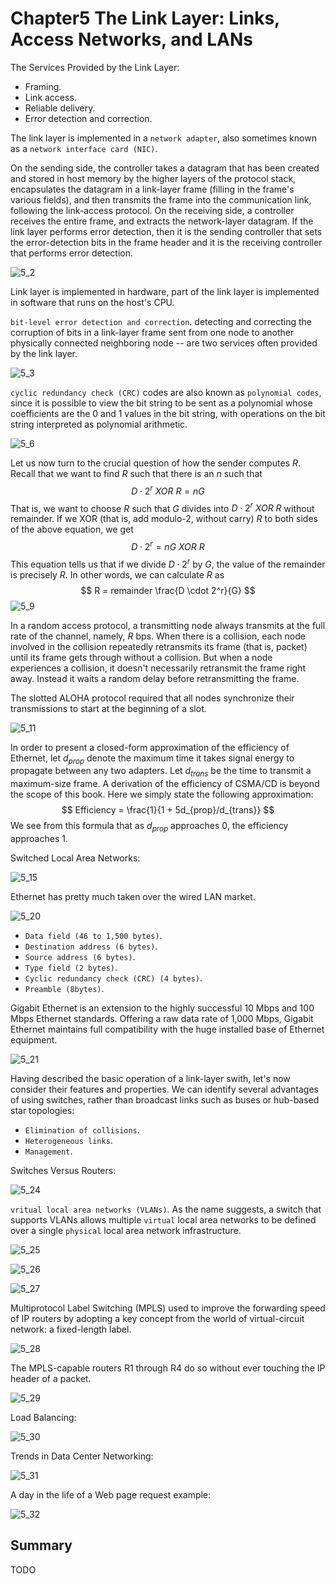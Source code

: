 # Chapter5 The Link Layer: Links, Access Networks, and LANs



The Services Provided by the Link Layer:

- Framing.
- Link access.
- Reliable delivery.
- Error detection and correction.

The link layer is implemented in a `network adapter`, also sometimes known as a `network interface card (NIC)`.

On the sending side, the controller takes a datagram that has been created and stored in host memory by the higher layers of the protocol stack, encapsulates the datagram in a link-layer frame (filling in the frame's various fields), and then transmits the frame into the communication link, following the link-access protocol. On the receiving side, a controller receives the entire frame, and extracts the network-layer datagram. If the link layer performs error detection, then it is the sending controller that sets the error-detection bits in the frame header and it is the receiving controller that performs error detection.

![5_2](res/5_2.png)

Link layer is implemented in hardware, part of the link layer is implemented in software that runs on the host's CPU.

`bit-level error detection and correction`. detecting and correcting the corruption of bits in a link-layer frame sent from one node to another physically connected neighboring node -- are two services often provided by the link layer.

![5_3](res/5_3.png)

`cyclic redundancy check (CRC)` codes are also known as `polynomial codes`, since it is possible to view the bit string to be sent as a polynomial whose coefficients are the 0 and 1 values in the bit string, with operations on the bit string interpreted as polynomial arithmetic.

![5_6](res/5_6.png)

Let us now turn to the crucial question of how the sender computes $R$. Recall that we want to find $R$ such that there is an $n$ such that
$$
D \cdot 2^r\ XOR\ R = nG
$$
That is, we want to choose $R$ such that $G$ divides into $D \cdot 2^r\ XOR\ R$ without remainder. If we XOR (that is, add modulo-2, without carry) $R$ to both sides of the above equation, we get
$$
D \cdot 2^r = nG\ XOR\ R
$$
This equation tells us that if we divide $D \cdot 2^r$ by $G$, the value of the remainder is precisely $R$. In other words, we can calculate $R$ as
$$
R = remainder \frac{D \cdot 2^r}{G}
$$
![5_9](res/5_9.png)

In a random access protocol, a transmitting node always transmits at the full rate of the channel, namely, $R$ bps. When there is a collision, each node involved in the collision repeatedly retransmits its frame (that is, packet) until its frame gets through without a collision. But when a node experiences a collision, it doesn't necessarily retransmit the frame right away. Instead it waits a random delay before retransmitting the frame.

The slotted ALOHA protocol required that all nodes synchronize their transmissions to start at the beginning of a slot.

![5_11](res/5_11.png)

In order to present a closed-form approximation of the efficiency of Ethernet, let $d_{prop}$ denote the maximum time it takes signal energy to propagate between any two adapters. Let $d_{trans}$ be the time to transmit a maximum-size frame. A derivation of the efficiency of CSMA/CD is beyond the scope of this book. Here we simply state the following approximation:
$$
Efficiency = \frac{1}{1 + 5d_{prop}/d_{trans}}
$$
We see from this formula that as $d_{prop}$ approaches 0, the efficiency approaches 1. 

Switched Local Area Networks:

![5_15](res/5_15.png)

Ethernet has pretty much taken over the wired LAN market.

![5_20](res/5_20.png)

- `Data field (46 to 1,500 bytes)`.
- `Destination address (6 bytes)`.
- `Source address (6 bytes)`.
- `Type field (2 bytes)`.
- `Cyclic redundancy check (CRC) (4 bytes)`.
- `Preamble (8bytes)`.

Gigabit Ethernet is an extension to the highly successful 10 Mbps and 100 Mbps Ethernet standards. Offering a raw data rate of 1,000 Mbps, Gigabit Ethernet maintains full compatibility with the huge installed base of Ethernet equipment.

![5_21](res/5_21.png)

Having described the basic operation of a link-layer swith, let's now consider their features and properties. We can identify several advantages of using switches, rather than broadcast links such as buses or hub-based star topologies:

- `Elimination of collisions`.
- `Heterogeneous links`.
- `Management`.

Switches Versus Routers:

![5_24](res/5_24.png)

`vritual local area networks (VLANs)`. As the name suggests, a switch that supports VLANs allows multiple `virtual` local area networks to be defined over a single `physical` local area network infrastructure.

![5_25](res/5_25.png)

![5_26](res/5_26.png)

![5_27](res/5_27.png)

Multiprotocol Label Switching (MPLS) used to improve the forwarding speed of IP routers by adopting a key concept from the world of virtual-circuit network: a fixed-length label.

![5_28](res/5_28.png)

The MPLS-capable routers R1 through R4 do so without ever touching the IP header of a packet.

![5_29](res/5_29.png)

Load Balancing:

![5_30](res/5_30.png)

Trends in Data Center Networking:

![5_31](res/5_31.png)

A day in the life of a Web page request example:

![5_32](res/5_32.png)



## Summary

TODO